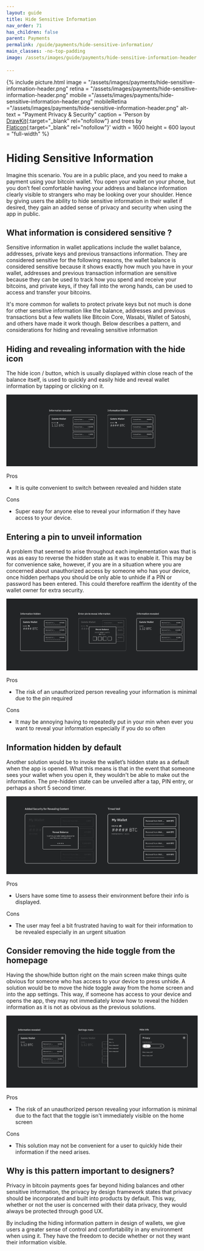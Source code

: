 ```yaml
---
layout: guide
title: Hide Sensitive Information
nav_order: 71
has_children: false
parent: Payments
permalink: /guide/payments/hide-sensitive-information/
main_classes: -no-top-padding
image: /assets/images/guide/payments/hide-sensitive-information-header.png

---
```

{% include picture.html
   image = "/assets/images/payments/hide-sensitive-information-header.png"
   retina = "/assets/images/payments/hide-sensitive-information-header.png"
   mobile ="/assets/images/payments/hide-sensitive-information-header.png"
   mobileRetina ="/assets/images/payments/hide-sensitive-information-header.png"
   alt-text = "Payment Privacy & Security"
   caption = 'Person by [DrawKit](https://www.drawkit.io/illustrations/mobile-article-colour){:target="_blank" rel="nofollow"} and trees by [Flaticon](https://www.flaticon.com/free-icon/tree-with-many-leaves_25267){:target="_blank" rel="nofollow"}'
   width = 1600
   height = 600
   layout = "full-width"
%}

# Hiding Sensitive Information

Imagine this scenario. You are in a public place, and you need to make a payment using your bitcoin wallet. You open your wallet on your phone, but you don’t feel comfortable having your address and balance information clearly visible to strangers who may be looking over your shoulder. Hence by giving users the ability to hide sensitive information in their wallet if desired, they gain an added sense of privacy and security when using the app in public.

## What information is considered sensitive ?

Sensitive information in wallet applications include the wallet balance, addresses, private keys and previous transactions information. They are considered sensitive for the following reasons, the wallet balance is considered sensitive because it shows exactly how much you have in your wallet, addresses and previous transaction information are sensitive because they can be used to track how you spend and receive your bitcoins, and private keys, if they fall into the wrong hands, can be used to access and transfer your bitcoins.

It's more common for wallets to protect private keys but not much is done for other sensitive information like the balance, addresses and previous transactions but a few wallets like Bitcoin Core, Wasabi, Wallet of Satoshi, and others have made it work though. Below describes a pattern, and considerations for hiding and revealing sensitive information

## Hiding and revealing information with the hide icon

The hide icon / button, which is usually displayed within close reach of the balance itself, is used to quickly and easily hide and reveal wallet information by tapping or clicking on it.

![hidden by eye icon](/assets/images/payments/hide-info-hidden-by-eye-icon.png)

Pros

- It is quite convenient to switch between revealed and hidden state

Cons

- Super easy for anyone else to reveal your information if they have access to your device.


## Entering a pin to unveil information

A problem that seemed to arise throughout each implementation was that is was as easy to reverse the hidden state as it was to enable it. This may be for convenience sake, however, if you are in a situation where you are concerned about unauthorized access by someone who has your device, once hidden perhaps you should be only able to unhide if a PIN or password has been entered. This could therefore reaffirm the identity of the wallet owner for extra security.

![reveal by pin](/assets/images/payments/hide-info-reveal-by-pin.png)

Pros
- The risk of an unauthorized person revealing your information is minimal due to the pin required

Cons

- It may be annoying having to repeatedly put in your min when ever you want to reveal your information especially if you do so often

  

##  Information hidden by default

Another solution would be to invoke the wallet’s hidden state as a default when the app is opened. What this means is that in the event that someone sees your wallet when you open it, they wouldn't be able to make out the information. The pre-hidden state can be unveiled  after a tap, PIN entry, or perhaps a short 5 second timer.

![hidden by default](/assets/images/payments/hide-info-hidden-by-default.png)

Pros

- Users have some time to assess their environment before their info is displayed.

Cons

- The user may feel a bit frustrated having to wait for their information to be revealed especially in an urgent situation

## Consider removing the hide toggle from the homepage

Having the show/hide button right on the main screen make things quite obvious for someone who has access to your device to press unhide. A solution would be to move the hide toggle away from the home screen and into the app settings. This way, if someone has access to your device and opens the app, they may not immediately know how to reveal the hidden information as it is not as obvious as the previous solutions.

![hide toggle in setting](/assets/images/payments/hide-info-hide-toggle-in-settings.png)

Pros
- The risk of an unauthorized person revealing your information is minimal due to the fact that the toggle isn't immediately visible on the home screen

Cons

- This solution may not be convenient for a user to quickly hide their information if the need arises.

  

## Why is this pattern important to designers?

Privacy in bitcoin payments goes far beyond hiding balances and other sensitive information, the privacy by design framework states that privacy should be incorporated and built into products by default. This way, whether or not the user is concerned with their data privacy, they would always be protected through good UX.

By including the hiding information pattern in design of wallets, we give users a greater sense of control and comfortability in any environment when using it. They have the freedom to decide whether or not they want their information visible.



[^1]: https://medium.com/@olanrewajusodiq64/the-ui-ux-of-hide-balance-designing-to-improve-asset-security-e4b20668f315
[^2]: https://www.invisionapp.com/inside-design/designing-for-privacy/
[^3]: https://uxdesign.cc/how-to-design-with-privacy-in-mind-24c96cfc2611
[^4]:  https://github.com/bitcoin-core/gui/issues/82

[5]: https://docs.wasabiwallet.io/using-wasabi/PrivacyMode.html


